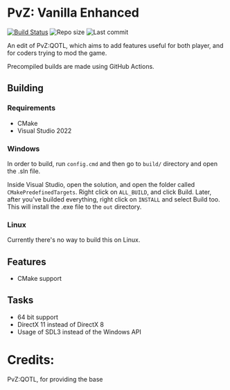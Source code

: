 # PvZ: Vanilla Enhanced
[![Build Status](https://github.com/ThePixelMoon/vanilla-enhanced/actions/workflows/build.yml/badge.svg)](https://github.com/ThePixelMoon/vanilla-enhanced/actions/workflows/build.yml) ![Repo size](https://img.shields.io/github/repo-size/ThePixelMoon/vanilla-enhanced) ![Last commit](https://img.shields.io/github/last-commit/ThePixelMoon/vanilla-enhanced)

An edit of PvZ:QOTL, which aims to add features useful for both player, and for coders trying to mod the game.

Precompiled builds are made using GitHub Actions.

## Building

### Requirements
- CMake
- Visual Studio 2022

### Windows
In order to build, run `config.cmd` and then go to `build/` directory and open the .sln file.

Inside Visual Studio, open the solution, and open the folder called `CMakePredefinedTargets`. Right click on `ALL_BUILD`, and click Build. Later, after you've builded everything, right click on `INSTALL` and select Build too. This will install the .exe file to the `out` directory.

### Linux
Currently there's no way to build this on Linux.

## Features
- CMake support

## Tasks
- 64 bit support
- DirectX 11 instead of DirectX 8
- Usage of SDL3 instead of the Windows API

# Credits:
PvZ:QOTL, for providing the base
